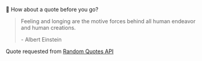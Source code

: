 📣 How about a quote before you go?

> Feeling and longing are the motive forces behind all human endeavor and human creations.
>
> <p>- Albert Einstein</p>

Quote requested from [Random Quotes API](https://github.com/lukePeavey/quotable)
